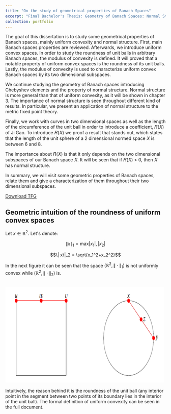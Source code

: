 ```yaml
---
title: "On the study of geometrical properties of Banach Spaces"
excerpt: "Final Bachelor's Thesis: Geometry of Banach Spaces: Normal Structure and Reflexivity <br/><img src='/images/uniformConvexity.png'>"
collection: portfolio
---
```


The goal of this dissertation is to study some geometrical properties of Banach
spaces, mainly uniform convexity and normal structure. First, main Banach spaces
properties are reviewed. Afterwards, we introduce uniform convex spaces. In order to
study the roundness of unit balls in arbitrary Banach spaces, the modulus of convexity
is defined. It will proved that a notable property of uniform convex spaces is the
roundness of its unit balls. Lastly, the modulus of convexity is used to characterize
uniform convex Banach spaces by its two dimensional subspaces.

We continue studying the geometry of Banach spaces introducing Chebyshev elements
and the property of normal structure. Normal structure is more general than
that of uniform convexity, as it will be shown in chapter 3. The importance of normal
structure is seen throughout different kind of results. In particular, we present an
application of normal structure to the metric fixed point theory.

Finally, we work with curves in two dimensional spaces as well as the length of
the circumference of the unit ball in order to introduce a coefficient, 𝑅(𝑋) of Ji Gao.
To introduce 𝑅(𝑋) we proof a result that stands out, which states that the length of
the unit sphere of a 2 dimensional normed space 𝑋 is between 6 and 8.

The importance about 𝑅(𝑋) is that it only depends on the two dimensional subspaces
of our Banach space 𝑋. It will be seen that if 𝑅(𝑋) > 0, then 𝑋 has normal
structure.

In summary, we will visit some geometric properties of Banach spaces, relate them
and give a characterization of them throughout their two dimensional subspaces.

[Download TFG](https://mariochf.github.io/files/TFG_estructuraNormal.pdf)


Geometric intuition of the roundness of uniform convex spaces
------
Let $x \in \mathbb{R}^2$. Let's denote:

$$\|x\|_1 = \mathrm{max}{|x_1|,|x_2|}$$

$$\| x\|_2 = \sqrt{x_1^2+x_2^2}$$

In the next figure it can be seen that the space $(\mathbb{R}^2,\|\cdot \|_1)$ is not uniformly convex while $(\mathbb{R}^2,\|\cdot \|_2)$ is. 

<br/><img src='/images/uniformConvexity.png'>

Intuitively, the reason behind it is the roundness of the unit ball (any interior point in the segment between two points of its boundary lies in the interior of the unit ball). The formal definition of uniform convexity can be seen in the full document. 